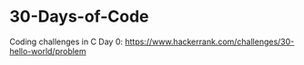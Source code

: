 # 30-Days-of-Code
Coding challenges in C 
Day 0: https://www.hackerrank.com/challenges/30-hello-world/problem

